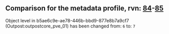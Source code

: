 ## Comparison for the metadata profile, rvn: [84](https://github.com/PRO100KatYT/FortniteProfileRevisions/tree/main/profiles/metadata/84%20metadata.json)-[85](https://github.com/PRO100KatYT/FortniteProfileRevisions/tree/main/profiles/metadata/85%20metadata.json)

Object level in b5ae6c9e-ae78-446b-bbd9-877e8b7a9cf7 (Outpost:outpostcore_pve_01) has been changed from: `6` to: `7`
<br><br>
